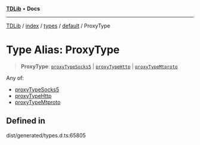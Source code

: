 [**TDLib**](../../../../../../README.md) • **Docs**

***

[TDLib](../../../../../../modules.md) / [index](../../../../../README.md) / [types](../../../README.md) / [default](../README.md) / ProxyType

# Type Alias: ProxyType

> **ProxyType**: [`proxyTypeSocks5`](proxyTypeSocks5.md) \| [`proxyTypeHttp`](proxyTypeHttp.md) \| [`proxyTypeMtproto`](proxyTypeMtproto.md)

Any of:
- [proxyTypeSocks5](proxyTypeSocks5.md)
- [proxyTypeHttp](proxyTypeHttp.md)
- [proxyTypeMtproto](proxyTypeMtproto.md)

## Defined in

dist/generated/types.d.ts:65805

